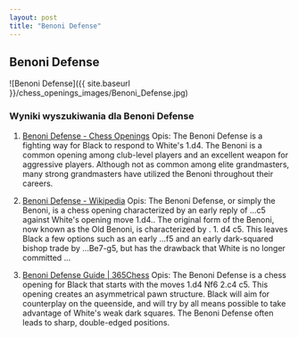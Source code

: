 ```yaml
---
layout: post
title: "Benoni Defense"
---
```


## Benoni Defense
![Benoni Defense]({{ site.baseurl }}/chess_openings_images/Benoni_Defense.jpg)

### Wyniki wyszukiwania dla Benoni Defense
1. [Benoni Defense - Chess Openings](https://www.chess.com/openings/Benoni-Defense)
   Opis: The Benoni Defense is a fighting way for Black to respond to White's 1.d4. The Benoni is a common opening among club-level players and an excellent weapon for aggressive players. Although not as common among elite grandmasters, many strong grandmasters have utilized the Benoni throughout their careers.

2. [Benoni Defense - Wikipedia](https://en.wikipedia.org/wiki/Benoni_Defense)
   Opis: The Benoni Defense, or simply the Benoni, is a chess opening characterized by an early reply of ...c5 against White's opening move 1.d4.. The original form of the Benoni, now known as the Old Benoni, is characterized by . 1. d4 c5. This leaves Black a few options such as an early ...f5 and an early dark-squared bishop trade by ...Be7-g5, but has the drawback that White is no longer committed ...

3. [Benoni Defense Guide | 365Chess](https://www.365chess.com/chess-openings/Benoni-Defense)
   Opis: The Benoni Defense is a chess opening for Black that starts with the moves 1.d4 Nf6 2.c4 c5. This opening creates an asymmetrical pawn structure. Black will aim for counterplay on the queenside, and will try by all means possible to take advantage of White's weak dark squares. The Benoni Defense often leads to sharp, double-edged positions.